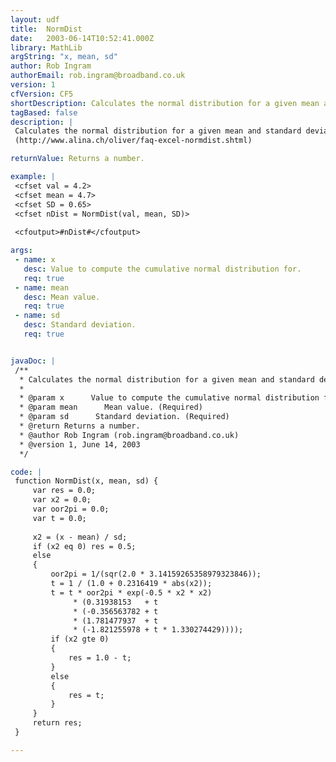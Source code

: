 ```yaml
---
layout: udf
title:  NormDist
date:   2003-06-14T10:52:41.000Z
library: MathLib
argString: "x, mean, sd"
author: Rob Ingram
authorEmail: rob.ingram@broadband.co.uk
version: 1
cfVersion: CF5
shortDescription: Calculates the normal distribution for a given mean and standard deviation with cumulative=true
tagBased: false
description: |
 Calculates the normal distribution for a given mean and standard deviation with cumulative=true.  Equivalent to the MS Excel function NORMDIST(x,mean,standard_dev, 1). This code is based on the C++ version by Oliver Maag
 (http://www.alina.ch/oliver/faq-excel-normdist.shtml)

returnValue: Returns a number.

example: |
 <cfset val = 4.2>
 <cfset mean = 4.7>
 <cfset SD = 0.65>
 <cfset nDist = NormDist(val, mean, SD)>
     
 <cfoutput>#nDist#</cfoutput>

args:
 - name: x
   desc: Value to compute the cumulative normal distribution for.
   req: true
 - name: mean
   desc: Mean value.
   req: true
 - name: sd
   desc: Standard deviation.
   req: true


javaDoc: |
 /**
  * Calculates the normal distribution for a given mean and standard deviation with cumulative=true
  * 
  * @param x      Value to compute the cumulative normal distribution for. (Required)
  * @param mean      Mean value. (Required)
  * @param sd      Standard deviation. (Required)
  * @return Returns a number. 
  * @author Rob Ingram (rob.ingram@broadband.co.uk) 
  * @version 1, June 14, 2003 
  */

code: |
 function NormDist(x, mean, sd) {
     var res = 0.0;
     var x2 = 0.0;
     var oor2pi = 0.0;
     var t = 0.0;
     
     x2 = (x - mean) / sd;
     if (x2 eq 0) res = 0.5;
     else
     {
         oor2pi = 1/(sqr(2.0 * 3.14159265358979323846));
         t = 1 / (1.0 + 0.2316419 * abs(x2));
         t = t * oor2pi * exp(-0.5 * x2 * x2) 
              * (0.31938153   + t 
              * (-0.356563782 + t
              * (1.781477937  + t 
              * (-1.821255978 + t * 1.330274429))));
         if (x2 gte 0)
         {
             res = 1.0 - t;
         }
         else
         {
             res = t;
         }
     }
     return res;
 }

---
```


